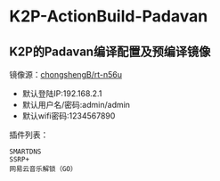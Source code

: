 # K2P-ActionBuild-Padavan

## K2P的Padavan编译配置及预编译镜像

镜像源：[chongshengB/rt-n56u](https://github.com/chongshengB/rt-n56u/)

* 默认登陆IP:192.168.2.1 
* 默认用户名/密码:admin/admin
* 默认wifi密码:1234567890

插件列表：

```
SMARTDNS
SSRP+
网易云音乐解锁（GO）
```
